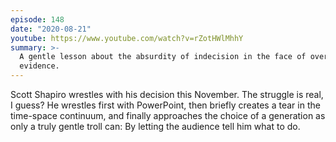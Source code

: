 ```yaml
---
episode: 148
date: "2020-08-21"
youtube: https://www.youtube.com/watch?v=rZotHWlMhhY
summary: >-
  A gentle lesson about the absurdity of indecision in the face of overwhelming
  evidence.
---
```


Scott Shapiro wrestles with his decision this November. The struggle is real, I
guess? He wrestles first with PowerPoint, then briefly creates a tear in the
time-space continuum, and finally approaches the choice of a generation as only
a truly gentle troll can: By letting the audience tell him what to do.
